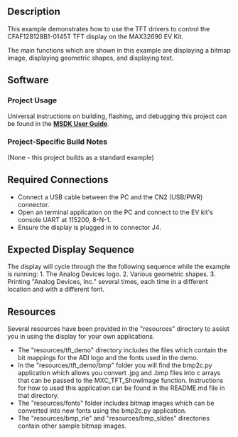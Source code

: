 ## Description

This example demonstrates how to use the TFT drivers to control the CFAF128128B1-0145T TFT display on the MAX32690 EV Kit.

The main functions which are shown in this example are displaying a bitmap image, displaying geometric shapes, and displaying text.

## Software

### Project Usage

Universal instructions on building, flashing, and debugging this project can be found in the **[MSDK User Guide](https://analog-devices-msdk.github.io/msdk/USERGUIDE/)**.

### Project-Specific Build Notes

(None - this project builds as a standard example)

## Required Connections

-   Connect a USB cable between the PC and the CN2 (USB/PWR) connector.
-   Open an terminal application on the PC and connect to the EV kit's console UART at 115200, 8-N-1.
-   Ensure the display is plugged in to connector J4.

## Expected Display Sequence

The display will cycle through the the following sequence while the example is running:
    1. The Analog Devices logo.
    2. Various geometric shapes.
    3. Printing "Analog Devices, Inc." several times, each time in a different location and with a different font.

## Resources
Several resources have been provided in the "resources" directory to assist you in using the display for your own applications.
 - The "resources/tft_demo" directory includes the files which contain the bit mappings for the ADI logo and the fonts used in the demo.
 - In the "resources/tft_demo/bmp" folder you will find the bmp2c.py application which allows you convert .jpg and .bmp files into c arrays that 
can be passed to the MXC_TFT_ShowImage function. Instructions for how to used this application can be found in the README.md file in that directory.
 - The "resources/fonts" folder includes bitmap images which can be converted into new fonts using the bmp2c.py application.
 - The "resources/bmp_rle" and "resources/bmp_slides" directories contain other sample bitmap images.